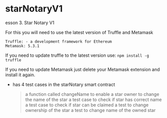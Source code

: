# starNotaryV1

esson 3. Star Notary V1

For this you will need to use the latest version of Truffle and Metamask

    Truffle: - a development framework for Ethereum
    Metamask: 5.3.1

If you need to update truffle to the latest version use: `npm install -g truffle`

If you need to update Metamask just delete your Metamask extension and install it again.

- has 4 test cases in the starNotary smart contract
  > a function called changeName to enable a star owner to change the name of the star
  > a test case to check if star has correct name
  > a test case to check if star can be claimed
  > a test to change ownership of the star
  > a test to change name of the owned star
